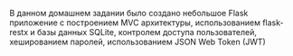 В данном домашнем задании было создано небольшое Flask приложение с построением MVC архитектуры, 
использованием flask-restx и базы данных SQLite, контролем доступа пользователей, хешированием паролей, использованием 
JSON Web Token (JWT)

